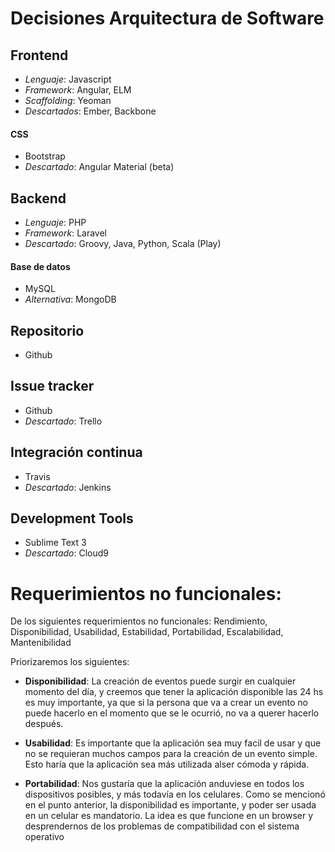 # Decisiones Arquitectura de Software

## Frontend
- _Lenguaje_: Javascript
- _Framework_: Angular, ELM
- _Scaffolding_: Yeoman
- _Descartados_: Ember, Backbone

#### CSS
- Bootstrap
- _Descartado_: Angular Material (beta)

## Backend
- _Lenguaje_: PHP
- _Framework_:  Laravel
- _Descartado_: Groovy, Java, Python, Scala (Play)

#### Base de datos
- MySQL
- _Alternativa_: MongoDB

## Repositorio
- Github

## Issue tracker
- Github
- _Descartado_: Trello

## Integración continua
- Travis
- _Descartado_: Jenkins

## Development Tools
- Sublime Text 3
- _Descartado_: Cloud9

# Requerimientos no funcionales:

De los siguientes requerimientos no funcionales: Rendimiento, Disponibilidad, Usabilidad, Estabilidad, Portabilidad, Escalabilidad, Mantenibilidad

Priorizaremos los siguientes:
- __Disponibilidad__: La creación de eventos puede surgir en cualquier momento del día, y creemos que tener la aplicación disponible las 24 hs es muy importante, ya que si la persona que va a crear un evento no puede hacerlo en el momento que se le ocurrió, no va a querer hacerlo después.

- __Usabilidad__: Es importante que la aplicación sea muy facil de usar y que no se requieran muchos campos para la creación de un evento simple. Esto haría que la aplicación sea más utilizada alser cómoda y rápida.

- __Portabilidad__: Nos gustaría que la aplicación anduviese en todos los dispositivos posibles, y más todavía en los celulares. Como se mencionó en el punto anterior, la disponibilidad es importante, y poder ser usada en un celular es mandatorio. La idea es que funcione en un browser y desprendernos de los problemas de compatibilidad con el sistema operativo
